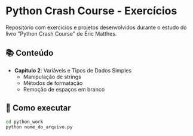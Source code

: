 # Python Crash Course - Exercícios

Repositório com exercícios e projetos desenvolvidos durante o estudo do livro "Python Crash Course" de Eric Matthes.

## 📚 Conteúdo

- **Capítulo 2**: Variáveis e Tipos de Dados Simples
  - Manipulação de strings
  - Métodos de formatação
  - Remoção de espaços em branco

## 🚀 Como executar

```bash
cd python_work
python nome_do_arquivo.py